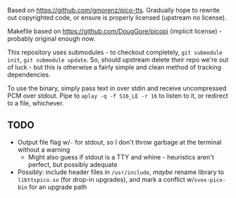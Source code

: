 Based on https://github.com/gmorenz/pico-tts. Gradually hope to rewrite out copyrighted code, or ensure is properly licensed (upstream no license).

Makefile based on https://github.com/DougGore/picopi (implicit license) - probably original enough now.

This repository uses submodules - to checkout completely, `git submodule init`, `git submodule update`. So, should upstream delete their repo we're out of luck - but this is otherwise a fairly simple and clean method of tracking dependencies.

To use the binary, simply pass text in over stdin and receive uncompressed PCM over stdout. Pipe to `aplay -q -f S16_LE -r 16` to listen to it, or redirect to a file, whichever.

## TODO

* Output file flag w/`-` for stdout, so I don't throw garbage at the terminal without a warning
    * Might also guess if stdout is a TTY and whine - heuristics aren't perfect, but possibly adequate
* Possibly: include header files in `/usr/include`, _maybe_ rename library to `libttspico.so` (for drop-in upgrades), and mark a conflict w/`svox-pico-bin` for an upgrade path
